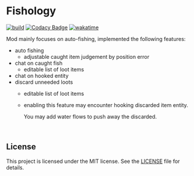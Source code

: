 # Fishology

[![build](https://github.com/c0nstexpr/fishology/actions/workflows/build.yml/badge.svg)](https://github.com/c0nstexpr/fishology/actions/workflows/build-and-test.yml)
[![Codacy Badge](https://app.codacy.com/project/badge/Grade/a7b4fecf189946d4b691263ffdce95b3)](https://app.codacy.com/gh/c0nstexpr/fishology/dashboard?utm_source=gh&utm_medium=referral&utm_content=&utm_campaign=Badge_grade)
[![wakatime](https://wakatime.com/badge/github/c0nstexpr/fishology.svg)](https://wakatime.com/badge/github/c0nstexpr/fishology)

Mod mainly focuses on auto-fishing, implemented the following features:
- auto fishing
  - adjustable caught item judgement by position error
- chat on caught fish
  - editable list of loot items
- chat on hooked entity
- discard unneeded loots
  - editable list of loot items
  - enabling this feature may encounter hooking discarded item entity. 
  
    You may add water flows to push away the discarded.
<br/>

## License
This project is licensed under the MIT license. See the [LICENSE](LICENSE) file for details.
